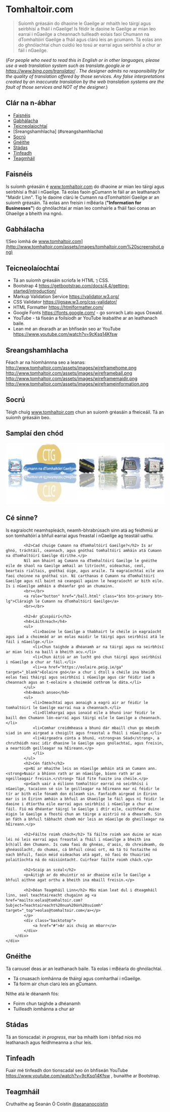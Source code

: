 # Tomhaltoir.com
> Suíomh gréasáin do dhaoine le Gaeilge ar mhaith leo táirgí agus seirbhísí a fháil i nGaeilge! Is féidir le daoine le Gaeilge ar mian leo earraí i nGaeilge a cheannach tuilleadh eolais faoi Chumann na dTomhaltóirí Gaeilge a fháil agus clárú leis an gcumann. Tá eolas ann do ghnólachtaí chun cuidiú leo tosú ar earraí agus seirbhísí a chur ar fáil i nGaeilge.

(*For people who need to read this in English or in other languages, please use a web translation system such as translate.google.ie or https://www.bing.com/translator/ . The designer admits no responsibility for the quality of translation offered by those services. Any false interpretations created by an inaccurate translation by the web translation systems are the fault of those services and NOT of the designer.*)

## Clár na n-ábhar
* [Faisnéis](#faisnéis)
* [Gabhálacha](#gabhálacha)
* [Teicneolaíochtaí](#teicneolaíochtaí)
* [Sreangshamhlacha] (#sreangshamhlacha)
* [Socrú](#socrú)
* [Gnéithe](#gnéithe)
* [Stádas](#stádas)
* [Tinfeadh](#tinfeadh)
* [Teagmháil](#teagmháil)

## Faisnéis
Is suíomh gréasáin é www.tomhaltoir.com do dhaoine ar mian leo táirgí agus seirbhísí a fháil i nGaeilge. Tá eolas faoin gCumann le fáil ar an leathanach "Maidir Linn". Tig le daoine clárú le Cumann na dTomhaltóirí Gaeilge ar an suíomh gréasáin. Tá eolas ann freisin i mBéarla (**"Information for Businesses"**) do ghnólachtaí ar mian leo comhairle a fháil faoi conas an Ghaeilge a bheith ina ngnó. 

## Gabhálacha
![Seo íomhá de www.tomhaltoir.com](http://www.tomhaltoir.com/assets/images/tomhaltoir.com%20screenshot.png)

## Teicneolaíochtaí
* Tá an suíomh gréasáin scríofa le HTML ⁊ CSS.
* Bootstrap 4 https://getbootstrap.com/docs/4.4/getting-started/introduction/
* Markup Validation Service https://validator.w3.org/
* CSS Validator https://jigsaw.w3.org/css-validator/
* HTML Formatter https://htmlformatter.com/
* Google Fonts https://fonts.google.com/ - go sonrach Lato agus Oswald.
* YouTube - tá físeán a foilsíodh ar YouTube leabaithe ar an leathanach baile.
* Lean mé an dearadh ar an bhfíseán seo ar YouTube https://www.youtube.com/watch?v=9cKsq14Kfsw 

## Sreangshamhlacha
Féach ar na híomhánnna seo a leanas:
http://www.tomhaltoir.com/assets/images/wireframehome.png
http://www.tomhaltoir.com/assets/images/wireframeball.png
http://www.tomhaltoir.com/assets/images/wireframemaidir.png
http://www.tomhaltoir.com/assets/images/wireframeinformation.png

## Socrú
Téigh chuig www.tomhaltoir.com chun an suíomh gréasáin a fheiceáil. Tá an suíomh gréasáin beo.

## Samplaí den chód
<div class="container">
        <picture>
            <source media="(min-width: 650px)" srcset="./assets/images/íomháarbarr1.png">
            <source media="(min-width: 465px)" srcset="./assets/images/suaitheantas1.png">
            <source media="(min-width: 50px)" srcset="./assets/images/suaitheantas1.png">
            <img src="/assets/images/íomháarbarr1.png" style="width:auto;">
        </picture>
        <div class="text">
            <h2>Cé sinne?</h2>
            <p>Is eagraíocht neamhspleách, neamh-bhrabrúsach sinn atá ag feidhmiú ar son tomhaltóirí a bhfuil earraí agus freastal i nGaeilge ag teastáil uathu.</p>

            <h2>Cad chuige Cumann na dTomhaltóirí Gaeilge?</h2> Is ar ghnó, tráchtáil, ceannach, agus gnóthaí tomhaltóirí amháin atá Cumann na dTomhaltóirí Gaeilge dírithe.</p>
            Níl aon bhaint ag Cumann na dTomhaltóirí Gaeilge le gnéithe eile de shaol na Gaeilge amhail an litríocht, oideachas, ceol, beartais rialtais, gnóthaí óige, agus araile. Tá eagraíochtaí eile ann faoi choinne na gnóthaí sin. Ní carthanas é Cumann na dTomhaltóirí Gaeilge agus níl baint ná ceangail againn le heagraíocht ar bith eile. Is i nGaeilge amháin a dhéanfar gnó an chumainn.
            <br></br>
            <a role="button" href="/ball.html" class="btn btn-primary btn-lg">Cláraigh le Cumann na dTomhaltóirí Gaeilge</a>
            <br></br>

            <h2>Ár gCuspóirí</h2>
            <h4>Láithreach</h4>
            <ul>
                <li>Daoine le Gaeilge a thabhairt le chéile in eagraíocht agus iad a choimeád ar an eolas maidir le táirgí agus seirbhísí atá le fáil i nGaeilge.</li>
                <li>Chun taighde a dhéanamh ar na táirgí agus na seirbhísí ar mian leis na baill a bheith acu.</li>
                <li>Chun áitiú ar an lucht gnó chun táirgí agus seirbhísí i nGaeilge a chur ar fáil.</li>
                <li><a href="https://eolaire.peig.ie/ga" target="_blank">Eolaire gnó</a> a chur i dtoll a chéile ina bheidh eolas faoi tháirgí agus seirbhísí i nGaeilge agus cár féidir iad a cheannach agus an t-eolaire a choimeád cothrom le dáta.</li>
            </ul>
            <h4>Amach anseo</h4>
            <ul>
                <li>Imeachtaí agus aonaigh a eagrú air ar féidir le tomhaltóirí le Gaeilge earraí nua a cheannach.</li>
                <li>Ollmhargaí agus ionaid eile a bhunú inar féidir le baill den Chumann lón-earraí agus táirgí eile le Gaeilge a cheannach.</li>
                <li>Comhar creidmheasa a bhunú dár mbaill chun go mbeidh siad in ann airgead a choigilt agus freastal a fháil i nGaeilge.</li>
                <li>Airgeadra cúnta a bhunú, <strong>an Séad</strong>, a chruthóidh nasc idir dhaoine le Gaeilge agus gnólachtaí, agus freisin, a neartóidh geilleagar na hÉireann.</p>
                </li>
            </ul>
            <h2>Cén fáth?</h2>
            <p>Ní ar mhaithe leis an nGaeilge amháin atá an Cumann ann. <strong>Nuair a bhíonn rath ar an nGaeilge, bíonn rath ar an ngeilleagair freisin.</strong> Táid fite fuaite ina chéile.</p>
            <p>Gach uair a éilíonn tomhaltóir earraí nó seirbhísí i nGaeilge, tacaíonn sé sin le geilleagar na hÉireann mar ní féidir le tír ar bith eile fónamh don éileamh sin. Fanfaidh airgead in Éirinn mar is in Éirinn amháin a bhfuil an Ghaeilge le fáil agus ní féidir le daoine i dtíortha eile earraí agus seirbhísí i nGaeilge a chur ar fáil. Fiú má dhéantar táirgí le Gaeilge i dtír eile, caithfear duine éigin le Gaeilge a fhostú chun an táirge a aistriú nó a dhearadh. Sin an fáth a bhfuil tábhacht chomh mór leis an nGaeilge do gheilleagar na hÉireann.</p>

            <h2>Fáilte roimh chách</h2> Tá fáilte roimh aon duine ar mian léi nó leis earraí agus freastal a fháil i nGaeilge a bheith ina b(h)all den Chumann. Is cuma faoi do ghnéas, d'aois, do chreideamh, do ghnéasúlacht, do chumas, cá bhfuil cónaí ort, má tá tú fostaithe nó nach bhfuil, faoin méid oideachas atá agat, nó faoi do thuairimí polaitíochta ná do náisiúntacht. Cuirfear fáilte roimh chách.</p>

            <h2>Scaip an scéal</h2>
            <p>Áitigh ar do mhuintir nó ar dhaoine eile le Gaeilge a bhfuil aithne agat orthu a bheith ina mbaill freisin.</p>

            <h2>Déan Teagmháil Linn</h2> Más mian leat dul i dteagmháil linn, seol teachtaireacht chugainn ag <a href="mailto:eolas@tomhaltoir.com?Subject=Teachtaireacht%20nua%20ón%20suíomh" target="_top">eolas@tomhaltoir.com</a></p>
            </p>
            <div class="backtotop">
                <a href="#">Ar ais chuig an mbarr</a>
            </div>
        </div>
    </div>

## Gnéithe
Tá carousel deas ar an leathanach baile. Tá eolas i mBéarla do ghnólachtaí.
* Tá cnuasach íomhánna de tháirgí agus comharthaí i nGaeilge.
* Tá foirm air chun clarú leis an gCumann.

Nithe atá le déanamh fós:
* Foirm chun taighde a dhéanamh
* Tuilleadh íomhánna a chur air

## Stádas
Tá an tionscadal: _in progress_, mar ba mhaith liom i bhfad níos mó leathanach agus feidhmeanna a chur leis.

## Tinfeadh
Fuair mé tinfeadh don tionscadal seo ón bhfíseán YouTube https://www.youtube.com/watch?v=9cKsq14Kfsw , bunaithe ar Bootstrap.

## Teagmháil
Cruthaithe ag Seanán Ó Coistín [@seananocoistin](http://www.seanan.info/)